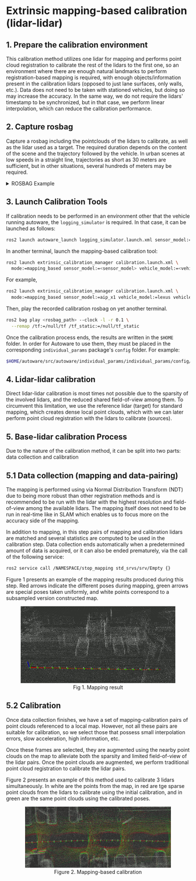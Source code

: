 # Extrinsic mapping-based calibration (lidar-lidar)

## 1. Prepare the calibration environment

This calibration method utilizes one lidar for mapping and performs point cloud registration to calibrate the rest of the lidars to the first one, so an environment where there are enough natural landmarks to perform registration-based mapping is required, with enough objects/information present in the calibration lidars (opposed to just lane surfaces, only walls, etc.).
Data does not need to be taken with stationed vehicles, but doing so may increase the accuracy. In the same way, we do not require the lidars' timestamp to be synchronized, but in that case, we perform linear interpolation, which can reduce the calibration performance.

## 2. Capture rosbag

Capture a rosbag including the pointclouds of the lidars to calibrate, as well as the lidar used as a target. The required duration depends on the content of the scene and the trajectory followed by the vehicle. In urban scenes at low speeds in a straight line, trajectories as short as 30 meters are sufficient, but in other situations, several hundreds of meters may be required.

<details><summary>ROSBAG Example</summary>
<p>

```sh
ros2 bag info f8c99b4f-a605-4178-97ef-58bfc39eabe9_2022-02-07-14-23-31_0.db3

[INFO] [1632971360.501197002] [rosbag2_storage]: Opened database 'f8c99b4f-a605-4178-97ef-58bfc39eabe9_2022-02-07-14-23-31_0.db3' for READ_ONLY.

Files:             f8c99b4f-a605-4178-97ef-58bfc39eabe9_2022-02-07-14-23-31_0.db3
Bag size:          3.7 GiB
Storage id:        sqlite3
Duration:          51.59s
Start:             Feb  7 2022 14:23:32.345 (1644211412.345)
End:               Feb  7 2022 14:24:23.404 (1644211463.404)
Messages:          252554
Topic information: Topic: /sensing/lidar/right_upper/pandar_packets | Type: pandar_msgs/msg/PandarScan | Count: 502 | Serialization
Topic information: Topic: /sensing/lidar/left_upper/pandar_packets | Type: pandar_msgs/msg/PandarScan | Count: 502 | Serialization
Format: cdr
```

</p>
</details>

## 3. Launch Calibration Tools

If calibration needs to be performed in an environment other that the vehicle running autoware, the `logging_simulator` is required.
In that case, it can be launched as follows:

```sh
ros2 launch autoware_launch logging_simulator.launch.xml sensor_model:=<sensor_model> vehicle_model:=<vehicle_model> vehicle_id:=<vehicle_id>
```

In another terminal, launch the mapping-based calibration tool:

```sh
ros2 launch extrinsic_calibration_manager calibration.launch.xml \
  mode:=mapping_based sensor_model:=<sensor_model> vehicle_model:=<vehicle_model> vehicle_id:=<vehicle_id> logging_simulator:=false
```

For example,

```sh
ros2 launch extrinsic_calibration_manager calibration.launch.xml \
  mode:=mapping_based sensor_model:=aip_x1 vehicle_model:=lexus vehicle_id:=my_awesome_vehicle logging_simulator:=false
```

Then, play the recorded calibration rosbag on yet another terminal.

```sh
ros2 bag play <rosbag_path> --clock -l -r 0.1 \
  --remap /tf:=/null/tf /tf_static:=/null/tf_static
```

Once the calibration process ends, the results are written in the `$HOME` folder. In order for Autoware to use them, they must be placed in the corresponding `individual_params` package's `config` folder. For example:

```sh
$HOME/autoware/src/autoware/individual_params/individual_params/config/default/aip_xx1
```

## 4. Lidar-lidar calibration

Direct lidar-lidar calibration is most times not possible due to the sparsity of the involved lidars, and the reduced shared field-of-view among them. To circumvent this limitation, we use the reference lidar (target) for standard mapping, which creates dense local point clouds, which with we can later perform point cloud registration with the lidars to calibrate (sources).

## 5. Base-lidar calibration Process

Due to the nature of the calibration method, it can be split into two parts: data collection and calibration

## 5.1 Data collection (mapping and data-pairing)

The mapping is performed using via Normal Distribution Transform (NDT) due to being more robust than other registration methods and is recommended to be run with the lidar with the highest resolution and field-of-view among the available lidars. The mapping itself does not need to be run in real-time like in SLAM which enables us to focus more on the accuracy side of the mapping.

In addition to mapping, in this step pairs of mapping and calibration lidars are matched and several statistics are computed to be used in the calibration step. Data collection ends automatically when a predetermined amount of data is acquired, or it can also be ended prematurely, via the call of the following service:

```sh
ros2 service call /NAMESPACE/stop_mapping std_srvs/srv/Empty {}
```

Figure 1 presents an example of the mapping results produced during this step. Red arrows indicate the different poses during mapping, green arrows are special poses taken uniformly, and white points correspond to a subsampled version constructed map.

<figure align="center">
   <img src="images/mapping-based/mapping_result.png" width="500">
   <figcaption align="center">Fig 1. Mapping result</figcaption>
</figure>

## 5.2 Calibration

Once data collection finishes, we have a set of mapping-calibration pairs of point clouds referenced to a local map. However, not all these pairs are suitable for calibration, so we select those that possess small interpolation errors, slow acceleration, high information, etc.

Once these frames are selected, they are augmented using the nearby point clouds on the map to alleviate both the sparsity and limited field-of-view of the lidar pairs. Once the point clouds are augmented, we perform traditional point cloud registration to calibrate the lidar pairs.

Figure 2 presents an example of this method used to calibrate 3 lidars simultaneously. In white are the points from the map, in red are tge sparse point clouds from the lidars to calibrate using the initial calibration, and in green are the same point clouds using the calibrated poses.

<figure align="center">
   <img src="images/mapping-based/top_view_result.png" width="400">
   <figcaption align="center">Figure 2. Mapping-based calibration</figcaption>
</figure>

